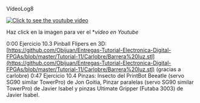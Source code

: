 VídeoLog8

[![Click to see the youtube video](https://img.youtube.com/vi/LVijLSpQ9cQ/0.jpg)](https://www.youtube.com/watch?v=LVijLSpQ9cQ&feature=youtu.be)

Haz click en la imagen para ver el **vídeo en Youtube*

0:00 Ejercicio 10.3 Pinball
Flipers en 3D: [https://github.com/Obijuan/Entregas-Tutorial-Electronica-Digital-FPGAs/blob/master/Tutorial-11/Carlobre/Barrera%20luz.stl](https://github.com/Obijuan/Entregas-Tutorial-Electronica-Digital-FPGAs/blob/master/Tutorial-11/Carlobre/Barrera%20luz.stl) (gracias a carlobre)
0:47 Ejercicio 10.4 Pinzas: Insecto del PrintBot Beeatle (servo SG90 similar TowerPro) de Jon Goitia, Pinzar paralelas (servo SG90 similar TowerPro) de Javier Isabel y pinzas Ultimate Gripper (Futaba 3003) de Javier Isabel.
